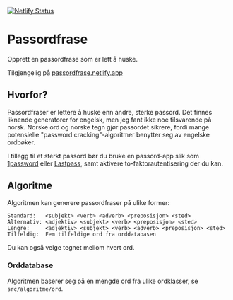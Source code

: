 [![Netlify Status](https://api.netlify.com/api/v1/badges/5f2fef09-cbc3-4ace-8053-f580303b66ef/deploy-status)](https://app.netlify.com/sites/passordfrase/deploys)

# Passordfrase

Opprett en passordfrase som er lett å huske.

Tilgjengelig på [passordfrase.netlify.app](https://passordfrase.netlify.app/)

## Hvorfor?

Passordfraser er lettere å huske enn andre, sterke passord. Det finnes liknende generatorer for engelsk, men jeg fant ikke noe tilsvarende på norsk. Norske ord og norske tegn gjør passordet sikrere, fordi mange potensielle "password cracking"-algoritmer benytter seg av engelske ordbøker.

I tillegg til et sterkt passord bør du bruke en passord-app slik som [1password](https://1password.com/) eller [Lastpass](https://www.lastpass.com/), samt aktivere to-faktorautentisering der du kan.

## Algoritme

Algoritmen kan generere passordfraser på ulike former:

```
Standard:   <subjekt> <verb> <adverb> <preposisjon> <sted>
Alternativ: <adjektiv> <subjekt> <verb> <preposisjon> <sted>
Lengre:     <adjektiv> <subjekt> <verb> <adverb> <preposisjon> <sted>
Tilfeldig:  Fem tilfeldige ord fra orddatabasen
```

Du kan også velge tegnet mellom hvert ord.

### Orddatabase

Algoritmen baserer seg på en mengde ord fra ulike ordklasser, se `src/algoritme/ord`.